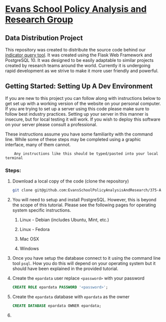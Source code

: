 #   [Evans School Policy Analysis and Research Group][epar]
##  Data Distribution Project

This repository was created to distribute the source code behind our  
[indicator query tool][iqt]. It was created using the  Flask Web Framework and
PostgreSQL 10. It was designed to be easily adaptable to similar projects
created by research teams around the world. Currently it is undergoing rapid
development as we strive to make it more user friendly and powerful. 

##  Getting Started: Setting Up A Dev Environment

If you are new to this project you can follow along with instructions below to
get set up with a working version of the website on your personal computer. If 
you are trying to set up a server using this code please make sure to follow
best industry practices. Setting up your server in this manner is insecure, but
for local testing it will work. If you wish to deploy this software on your
server please consult a professional.

These instructions assume you have some familiarity with the command line. 
While some of these steps may be completed using a graphic interface, many of 
them cannot. 
```
    Any instructions like this should be typed/pasted into your local terminal
```

### Steps:

1. Download a local copy of the code (clone the repository)
   ```sh 
   git clone git@github.com:EvansSchoolPolicyAnalysisAndResearch/375-Ag-DB.git
   ```

2. You will need to setup and install PostgreSQL. However, this is beyond 
   the scope of  this tutorial. Please see the following pages for operating
   system specific instructions. 

   1. Linux - Debian (includes Ubuntu, Mint, etc.)

   2. Linux - Fedora

   3. Mac OSX

   4. Windows

3. Once you have setup the database connect to it using the command line tool
   `psql`. How you do this will depend on your operating system but it should
   have been explained in the provided tutorial. 
4. Create the `epardata` user replace `<password>` with your password
   
   ```sql
   CREATE ROLE epardata PASSWORD '<password>';
   ```

5. Create the `epardata` database with `epardata` as the owner
   ```sql
   CREATE DATABASE epardata OWNER epardata;
   ```
6. 


[epar]: https://evans.uw.edu/policy-impact/epar
[iqt]: http://v1008.host.s.uw.edu
[osx]: https://www.postgresql.org/download/macosx/
[win]: https://www.postgresql.org/download/windows/